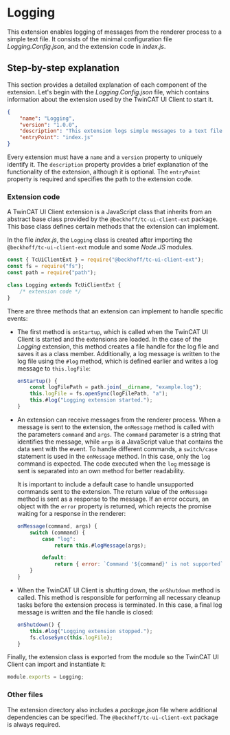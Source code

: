 # Logging

This extension enables logging of messages from the renderer process to a
simple text file. It consists of the minimal configuration file
*Logging.Config.json*, and the extension code in *index.js*.

## Step-by-step explanation

This section provides a detailed explanation of each component of the
extension. Let's begin with the *Logging.Config.json* file, which contains
information about the extension used by the TwinCAT UI Client to start it.

```json
{
    "name": "Logging",
    "version": "1.0.0",
    "description": "This extension logs simple messages to a text file.",
    "entryPoint": "index.js"
}
```

Every extension must have a `name` and a `version` property to uniquely
identify it. The `description` property provides a brief explanation of the
functionality of the extension, although it is optional. The `entryPoint`
property is required and specifies the path to the extension code.

### Extension code

A TwinCAT UI Client extension is a JavaScript class that inherits from an
abstract base class provided by the `@beckhoff/tc-ui-client-ext` package. This
base class defines certain methods that the extension can implement.

In the file *index.js*, the `Logging` class is created after importing the
`@beckhoff/tc-ui-client-ext` module and some *Node.JS* modules.

```js
const { TcUiClientExt } = require("@beckhoff/tc-ui-client-ext");
const fs = require("fs");
const path = require("path");

class Logging extends TcUiClientExt {
    /* extension code */
}
```

There are three methods that an extension can implement to handle specific
events:

- The first method is `onStartup`, which is called when the TwinCAT UI Client
  is started and the extensions are loaded. In the case of the *Logging*
  extension, this method creates a file handle for the log file and saves it as
  a class member. Additionally, a log message is written to the log file using
  the `#log` method, which is defined earlier and writes a log message to
  `this.logFile`:

  ```js
  onStartup() {
      const logFilePath = path.join(__dirname, "example.log");
      this.logFile = fs.openSync(logFilePath, "a");
      this.#log("Logging extension started.");
  }
  ```

- An extension can receive messages from the renderer process. When a message
  is sent to the extension, the `onMessage` method is called with the parameters
  `command` and `args`. The `command` parameter is a string that identifies the
  message, while `args` is a JavaScript value that contains the data sent with
  the event. To handle different commands, a `switch/case` statement is used in
  the `onMessage` method. In this case, only the `log` command is expected. The
  code executed when the `log` message is sent is separated into an own method
  for better readability.

  It is important to include a default case to handle unsupported commands sent
  to the extension. The return value of the `onMessage` method is sent as a
  response to the message. If an error occurs, an object with the `error`
  property is returned, which rejects the promise waiting for a response in the
  renderer:

  ```js
  onMessage(command, args) {
      switch (command) {
          case "log":
              return this.#logMessage(args);

          default:
              return { error: `Command '${command}' is not supported` };
      }
  }
  ```

- When the TwinCAT UI Client is shutting down, the `onShutdown` method is
  called. This method is responsible for performing all necessary cleanup tasks
  before the extension process is terminated. In this case, a final log message
  is written and the file handle is closed:

  ```js
  onShutdown() {
      this.#log("Logging extension stopped.");
      fs.closeSync(this.logFile);
  }
  ```

Finally, the extension class is exported from the module so the TwinCAT UI
Client can import and instantiate it:

```js
module.exports = Logging;
```

### Other files

The extension directory also includes a *package.json* file where additional
dependencies can be specified. The `@beckhoff/tc-ui-client-ext` package is
always required.
